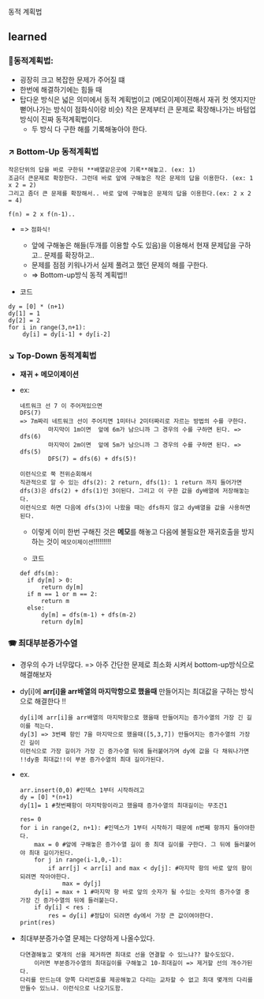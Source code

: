 동적 계획법

## learned

### 🍱동적계획법:
  * 굉장히 크고 복잡한 문제가 주어질 떄
  * 한번에 해결하기에는 힘들 때
  * 탑다운 방식은 넓은 의미에서 동적 계획법이고 (메모이제이젼해서 재귀 컷 엣지지만 뻗어나가는 방식이 점화식이랑 비슷) 작은 문제부터 큰 문제로 확장해나가는 바텀업 방식이 진짜 동적계획법이다.
    * 두 방식 다 구한 해를 기록해놓아야 한다.

    
### ↗ Bottom-Up 동적계획법
  ```물어보는 내용을 그대로 유지하면서 직관적으로 바로 답을 낼 수 있을 정도로 아주 작은단위의 문제크기로 바꿔버린다.
  작은단위의 답을 바로 구한뒤 **배열같은곳에 기록**해놓고. (ex: 1)
  조금더 큰문제로 확장한다. 그런데 바로 앞에 구해놓은 작은 문제의 답을 이용한다. (ex: 1 x 2 = 2)
  그리고 좀더 큰 문제를 확장해서.. 바로 앞에 구해놓은 문제의 답을 이용한다.(ex: 2 x 2 = 4)
  
  f(n) = 2 x f(n-1)..
  ```
  * => `점화식!`
    * 앞에 구해놓은 해들(두개를 이용할 수도 있음)을 이용해서 현재 문제답을 구하고.. 문제를 확장하고..
    * 문제를 점점 키워나가서 실제 풀려고 했던 문제의 해를 구한다.
    * => Bottom-up방식 동적 계획법!!

  * 코드 
  ```
  dy = [0] * (n+1)
  dy[1] = 1
  dy[2] = 2
  for i in range(3,n+1):
      dy[i] = dy[i-1] + dy[i-2] 
  ```


### ↘ Top-Down 동적계획법
 * **재귀 + 메모이제이션**
 * ex:
    ```
    네트워크 선 7 이 주어져있으면
    DFS(7)
    => 7m짜리 네트워크 선이 주어지면 1미터나 2미터짜리로 자르는 방법의 수를 구한다.
            마지막이 1m이면  앞에 6m가 남으니까 그 경우의 수를 구하면 된다. => dfs(6)
            마지막이 2m이면  앞에 5m가 남으니까 그 경우의 수를 구하면 된다. => dfs(5)
            DFS(7) = dfs(6) + dfs(5)!
    ```
    ```        
    이런식으로 쭉 전위순회해서
    직관적으로 알 수 있는 dfs(2): 2 return, dfs(1): 1 return 까지 들어가면
    dfs(3)은 dfs(2) + dfs(1)인 3이된다. 그리고 이 구한 값을 dy배열에 저장해놓는다.
    이런식으로 하면 다음에 dfs(3)이 나왔을 때는 dfs하지 않고 dy배열을 값을 사용하면 된다.
    ```

    * 이렇게 이미 한번 구해진 것은 **메모**를 해놓고 다음에 불필요한 재귀호출을 방지하는 것이 `메모이제이션`!!!!!!!!!
    
    * 코드
    ```
    def dfs(m):
      if dy[m] > 0:
          return dy[m]
      if m == 1 or m == 2:
          return m
      else:
          dy[m] = dfs(m-1) + dfs(m-2)
          return dy[m]
     ```
   
### 🪗 최대부분증가수열
* 경우의 수가 너무많다. => 아주 간단한 문제로 최소화 시켜서 bottom-up방식으로 해결해보자
* dy[i]에 **arr[i]을 arr배열의 마지막항으로 했을때** 만들어지는 최대값을 구하는 방식으로 해결한다 !!

  ```
  dy[i]에 arr[i]을 arr배열의 마지막항으로 했을때 만들어지는 증가수열의 가장 긴 길이를 적는다.
  dy[3] => 3번째 항인 7을 마지막으로 했을때([5,3,7]) 만들어지는 증가수열의 가장 긴 길이
  이런식으로 가장 길이가 가장 긴 증가수열 뒤에 들러붙어가며 dy에 값을 다 채워나가면 
  !!dy중 최대값!!이 부분 증가수열의 최대 길이가된다. 
  ```
* ex. 
  ```
  arr.insert(0,0) #인덱스 1부터 시작하려고
  dy = [0] *(n+1)
  dy[1]= 1 #첫번째항이 마지막항이라고 했을때 증가수열의 최대길이는 무조건1

  res= 0
  for i in range(2, n+1): #인덱스가 1부터 시작하기 때문에 n번째 항까지 돌아야한다.
      max = 0 #앞에 구해놓은 증가수열 길이 중 최대 길이를 구한다. 그 뒤에 들러붙어야 최대 길이가된다.
      for j in range(i-1,0,-1):
          if arr[j] < arr[i] and max < dy[j]: #마지막 항의 바로 앞의 항이 되려면 작아야한다.
              max = dy[j]
      dy[i] = max + 1 #마지막 항 바로 앞의 숫자가 될 수있는 숫자의 증가수열 중 가장 긴 증가수열의 뒤에 들러붙는다.
      if dy[i] < res :
          res = dy[i] #정답이 되려면 dy에서 가장 큰 값이여야한다.
  print(res)
  ```
* 최대부분증가수열 문제는 다양하게 나올수있다.
  ```
  다연결해놓고 몇개의 선을 제거하면 최대로 선을 연결할 수 있느냐?? 할수도있다.
      이러면 부분증가수열의 최대길이를 구해놓고 10-최대길이 => 제거할 선의 개수가된다.
  다리를 만드는데 양쪽 다리번호를 제공해놓고 다리는 교차할 수 없고 최대 몇개의 다리를 만들수 있느냐. 이런식으로 나오기도함.
  ```
